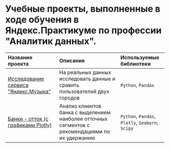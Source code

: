 # Учебные проекты, выполненные в ходе обучения в Яндекс.Практикуме по профессии "Аналитик данных".

| Название проекта | Описание | Используемые библиотеки | 
| :---------------------- | :---------------------- | :---------------------- |
| [Исследование сервиса "Яндекс.Музыка"](https://github.com/Konstantin-Vasilev/ya.practicum.projects/blob/main/ya_music.ipynb) | На реальных данных исследовать данные и сравить пользователей двух городов | `Python`, `Pandas` |
| [Банки - отток (с графиками Plotly)](https://nbviewer.org/github/Konstantin-Vasilev/ya.practicum.projects/blob/main/banks.ipynb)| Анализ клиентов банка с выделением наиболее отточных сегментов с рекомендациями по их удержанию | `Python`, `Pandas`, `Plotly`, `Seaborn`, `Scipy` |
